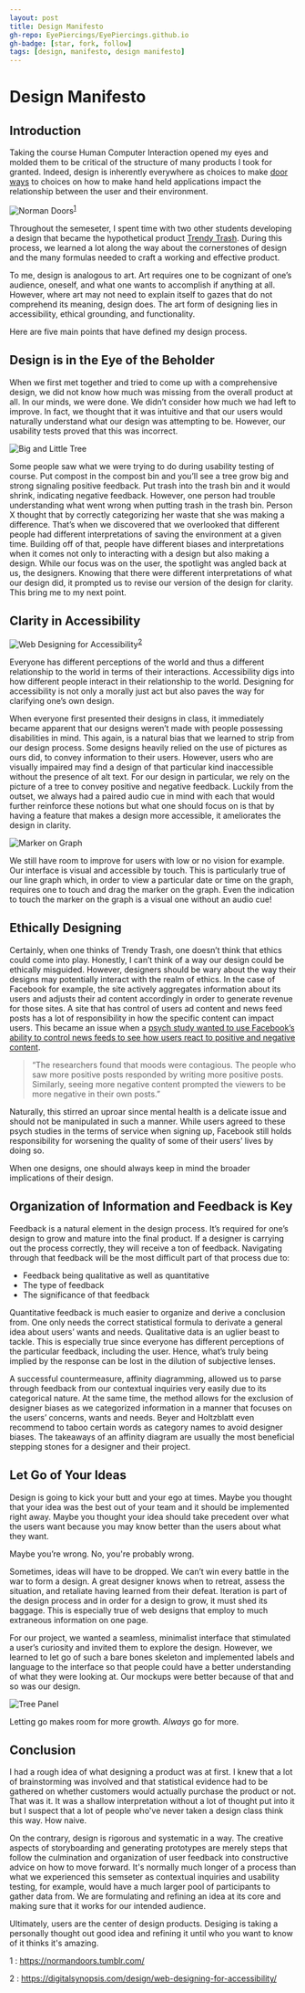 ```yaml
---
layout: post
title: Design Manifesto
gh-repo: EyePiercings/EyePiercings.github.io
gh-badge: [star, fork, follow]
tags: [design, manifesto, design manifesto]
---
```


# Design Manifesto


## Introduction

Taking the course Human Computer Interaction opened my eyes and molded them to be critical of the structure of many products I took for granted. Indeed, design is inherently everywhere as choices to make [door ways](https://glow.williams.edu/courses/2221560/files/folder/readings?preview=123981970)
to choices on how to make hand held applications impact the relationship between the user and their environment. 

![Norman Doors](https://78.media.tumblr.com/c14fea77b9df87a467c2ce4acb02fa4f/tumblr_o45jhxR3iN1voxm0xo1_400.png)<sup>[1](#myfootnote1)</sup>

Throughout the semeseter, I spent time with two other students developing a design that became the hypothetical product [Trendy Trash](www.grchen.com/thisprojectistrash). During this process, we learned a lot along the way about the cornerstones of design and the many formulas needed to craft a working and effective product. 

To me, design is analogous to art. Art requires one to be cognizant of one’s audience, oneself, and what one wants to accomplish if anything at all. However, where art may not need to explain itself to gazes that do not comprehend its meaning, design does. The art form of designing lies in accessibility, ethical grounding, and functionality.

Here are five main points that have defined my design process.


## Design is in the Eye of the Beholder

When we first met together and tried to come up with a comprehensive design, we did not know how much was missing from the overall product at all. In our minds, we were done. We didn’t consider how much we had left to improve. In fact, we thought that it was intuitive and that our users would naturally understand what our design was attempting to be. However, our usability tests proved that this was incorrect.

![Big and Little Tree](../img/projImg/usability/u9.jpg)

Some people saw what we were trying to do during usability testing of course. Put compost in the compost bin and you’ll see a tree grow big and strong signaling positive feedback. Put trash into the trash bin and it would shrink, indicating negative feedback. However, one person had trouble understanding what went wrong when putting trash in the trash bin. Person X thought that by correctly categorizing her waste that she was making a difference. That’s when we discovered that we overlooked that different people had different interpretations of saving the environment at a given time. Building off of that, people have different biases and interpretations when it comes not only to interacting with a design but also making a design. While our focus was on the user, the spotlight was angled back at us, the designers. Knowing that there were different interpretations of what our design did, it prompted us to revise our version of the design for clarity. This bring me to my next point.

## Clarity in Accessibility

![Web Designing for Accessibility](https://digitalsynopsis.com/wp-content/uploads/2016/09/web-designing-for-accessibility.jpg)<sup>[2](#myfootnote2)</sup>

Everyone has different perceptions of the world and thus a different relationship to the world in terms of their interactions. Accessibility digs into how different people interact in their relationship to the world. Designing for accessibility is not only a morally just act but also paves the way for clarifying one’s own design. 

When everyone first presented their designs in class, it immediately became apparent that our designs weren’t made with people possessing disabilities in mind. This again, is a natural bias that we learned to strip from our design process. Some designs heavily relied on the use of pictures as ours did, to convey information to their users. However, users who are visually impaired may find a design of that particular kind inaccessible without the presence of alt text. For our design in particular, we rely on the picture of a tree to convey positive and negative feedback. Luckily from the outset, we always had a paired audio cue in mind with each that would further reinforce these notions but what one should focus on is that by having a feature that makes a design more accessible, it ameliorates the design in clarity.

![Marker on Graph](../img/projImg/usability/u5.jpg)

We still have room to improve for users with low or no vision for example. Our interface is visual and accessible by touch. This is particularly true of our line graph which, in order to view a particular date or time on the graph, requires one to touch and drag the marker on the graph. Even the indication to touch the marker on the graph is a visual one without an audio cue!

## Ethically Designing

Certainly, when one thinks of Trendy Trash, one doesn’t think that ethics could come into play. Honestly, I can’t think of a way our design could be ethically misguided. However, designers should be wary about the way their designs may potentially interact with the realm of ethics. In the case of Facebook for example, the site actively aggregates information about its users and adjusts their ad content accordingly in order to generate revenue for those sites. A site that has control of users ad content and news feed posts has a lot of responsibility in how the specific content can impact users. This became an issue when a [psych study wanted to use Facebook’s ability to control news feeds to see how users react to positive and negative content](https://www.nytimes.com/2014/06/30/technology/facebook-tinkers-with-users-emotions-in-news-feed-experiment-stirring-outcry.html). 

> “The researchers found that moods were contagious. The people who saw more positive posts responded by writing more positive posts. Similarly, seeing more negative content prompted the viewers to be more negative in their own posts.” 

Naturally, this stirred an uproar since mental health is a delicate issue and should not be manipulated in such a manner. While users agreed to these psych studies in the terms of service when signing up, Facebook still holds responsibility for worsening the quality of some of their users’ lives by doing so.

When one designs, one should always keep in mind the broader implications of their design. 

## Organization of Information and Feedback is Key

Feedback is a natural element in the design process. It’s required for one’s design to grow and mature into the final product. If a designer is carrying out the process correctly, they will receive a ton of feedback. Navigating through that feedback will be the most difficult part of that process due to:

- Feedback being qualitative as well as quantitative
- The type of feedback
- The significance of that feedback

Quantitative feedback is much easier to organize and derive a conclusion from. One only needs the correct statistical formula to derivate a general idea about users’ wants and needs. Qualitative data is an uglier beast to tackle. This is especially true since everyone has different perceptions of the particular feedback, including the user. Hence, what’s truly being implied by the response can be lost in the dilution of subjective lenses.

A successful countermeasure, affinity diagramming, allowed us to parse through feedback from our contextual inquiries very easily due to its categorical nature. At the same time, the method allows for the exclusion of designer biases as we categorized information in a manner that focuses on the users’ concerns, wants and needs. Beyer and Holtzblatt even recommend to taboo certain words as category names to avoid designer biases. The takeaways of an affinity diagram are usually the most beneficial stepping stones for a designer and their project.

## Let Go of Your Ideas

Design is going to kick your butt and your ego at times. Maybe you thought that your idea was the best out of your team and it should be implemented right away. Maybe you thought your idea should take precedent over what the users want because you may know better than the users about what they want.

Maybe you’re wrong. No, you're probably wrong.

Sometimes, ideas will have to be dropped. We can’t win every battle in the war to form a design. A great designer knows when to retreat, assess the situation, and retaliate having learned from their defeat. Iteration is part of the design process and in order for a design to grow, it must shed its baggage. This is especially true of web designs that employ to much extraneous information on one page. 

For our project, we wanted a seamless, minimalist interface that stimulated a user’s curiosity and invited them to explore the design. However, we learned to let go of such a bare bones skeleton and implemented labels and language to the interface so that people could have a better understanding of what they were looking at. Our mockups were better because of that and so was our design. 

![Tree Panel](../img/projImg/mockups/Data2.png)

Letting go makes room for more growth. *Always* go for more.


## Conclusion

I had a rough idea of what designing a product was at first. I knew that a lot of brainstorming was involved and that statistical evidence had to be gathered on whether customers would actually purchase the product or not. That was it. It was a shallow interpretation without a lot of thought put into it but I suspect that a lot of people who've never taken a design class think this way. How naive.

On the contrary, design is rigorous and systematic in a way. The creative aspects of storyboarding and generating prototypes are merely steps that follow the culmination and organization of user feedback into constructive advice on how to move forward. It's normally much longer of a process than what we experienced this semseter as contextual inquiries and usability testing, for example, would have a much larger pool of participants to gather data from. We are formulating and refining an idea at its core and making sure that it works for our intended audience.

Ultimately, users are the center of design products. Desiging is taking a personally thought out good idea and refining it until who you want to know of it thinks it's amazing.


<a name="myfootnote1">1</a> : https://normandoors.tumblr.com/

<a name="myfootnote2">2</a> : https://digitalsynopsis.com/design/web-designing-for-accessibility/